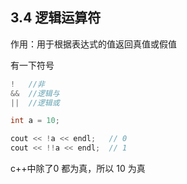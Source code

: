 ## 3.4 逻辑运算符
作用：用于根据表达式的值返回真值或假值

有一下符号
```cpp
!   //非
&&  //逻辑与
||  //逻辑或
```

```cpp
int a = 10;

cout << !a << endl;   // 0
cout << !!a << endl;  // 1
```

c++中除了0 都为真，所以 10 为真